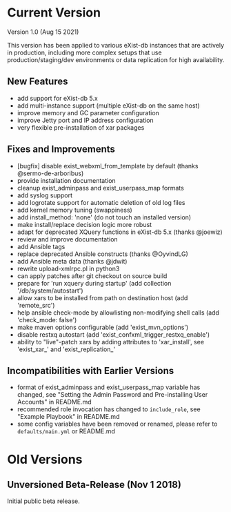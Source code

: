 # Current Version

Version 1.0 (Aug 15 2021)

This version has been applied to various eXist-db instances that are actively
in production, including more complex setups that use production/staging/dev
environments or data replication for high availability.

## New Features

* add support for eXist-db 5.x
* add multi-instance support (multiple eXist-db on the same host)
* improve memory and GC parameter configuration
* improve Jetty port and IP address configuration
* very flexible pre-installation of xar packages

## Fixes and Improvements

* [bugfix] disable exist_webxml_from_template by default (thanks @sermo-de-arboribus)
* provide installation documentation
* cleanup exist_adminpass and exist_userpass_map formats
* add syslog support
* add logrotate support for automatic deletion of old log files
* add kernel memory tuning (swappiness)
* add install_method: 'none' (do not touch an installed version)
* make install/replace decision logic more robust
* adapt for deprecated XQuery functions in eXist-db 5.x (thanks @joewiz)
* review and improve documentation
* add Ansible tags
* replace deprecated Ansible constructs (thanks @OyvindLG)
* add Ansible meta data (thanks @jdwit)
* rewrite upload-xmlrpc.pl in python3
* can apply patches after git checkout on source build
* prepare for 'run xquery during startup' (add collection '/db/system/autostart')
* allow xars to be installed from path on destination host (add 'remote_src')
* help ansible check-mode by allowlisting non-modifying shell calls (add 'check_mode: false')
* make maven options configurable (add 'exist_mvn_options')
* disable restxq autostart (add 'exist_confxml_trigger_restxq_enable')
* ability to "live"-patch xars by adding attributes to 'xar_install', see 'exist_xar_' and 'exist_replication_'

## Incompatibilities with Earlier Versions

* format of exist_adminpass and exist_userpass_map variable has changed, see "Setting the Admin Password and Pre-installing User Accounts" in README.md
* recommended role invocation has changed to `include_role`, see "Example Playbook" in README.md
* some config variables have been removed or renamed, please refer to `defaults/main.yml` or README.md

# Old Versions

## Unversioned Beta-Release (Nov 1 2018)

Initial public beta release.
